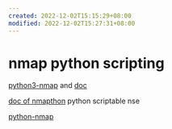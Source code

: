 ```yaml
---
created: 2022-12-02T15:15:29+08:00
modified: 2022-12-02T15:27:31+08:00
---
```


# nmap python scripting

[python3-nmap](https://pypi.org/project/python3-nmap/) and [doc](https://nmap.readthedocs.io/en/latest/nmap.html)

[doc of nmapthon](https://nmapthon.readthedocs.io/en/latest/simple_information.html) python scriptable nse

[python-nmap](https://pypi.org/project/python-nmap/)
